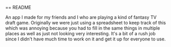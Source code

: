 == README

An app I made for my friends and I who are playing a kind of fantasy TV draft game.  Originally we were just using a spreadsheet to keep track of this which was annoying because you had to fill in the same things in multiple places as well as just not looking very interesting.  It's a bit of a rush job since I didn't have much time to work on it and get it up for everyone to use.
